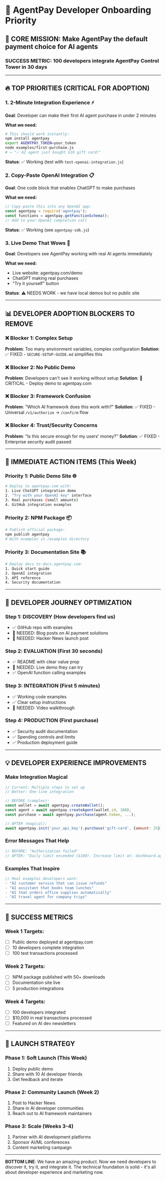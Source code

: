 # 🚀 **AgentPay Developer Onboarding Priority**

## 🎯 **CORE MISSION: Make AgentPay the default payment choice for AI agents**

### **SUCCESS METRIC**: 100 developers integrate AgentPay Control Tower in 30 days

---

## **🔥 TOP PRIORITIES (CRITICAL FOR ADOPTION)**

### **1. 2-Minute Integration Experience** ⚡
**Goal**: Developer can make their first AI agent purchase in under 2 minutes

**What we need:**
```bash
# This should work instantly:
npm install agentpay
export AGENTPAY_TOKEN=your_token
node examples/first-purchase.js
# → "✅ AI agent just bought $10 gift card!"
```

**Status**: ✅ Working (test with `test-openai-integration.js`)

### **2. Copy-Paste OpenAI Integration** 📋
**Goal**: One code block that enables ChatGPT to make purchases

**What we need:**
```javascript
// Copy-paste this into any OpenAI app:
const agentpay = require('agentpay');
const functions = agentpay.getFunctionSchema();
// Add to your OpenAI completion call
```

**Status**: ✅ Working (see `agentpay-sdk.js`)

### **3. Live Demo That Wows** 🎪
**Goal**: Developers see AgentPay working with real AI agents immediately

**What we need:**
- Live website: agentpay.com/demo
- ChatGPT making real purchases
- "Try it yourself" button

**Status**: ⚠️ NEEDS WORK - we have local demos but no public site

---

## **📊 DEVELOPER ADOPTION BLOCKERS TO REMOVE**

### **❌ Blocker 1: Complex Setup**
**Problem**: Too many environment variables, complex configuration
**Solution**: ✅ FIXED - `SECURE-SETUP-GUIDE.md` simplifies this

### **❌ Blocker 2: No Public Demo**
**Problem**: Developers can't see it working without setup
**Solution**: 🔴 CRITICAL - Deploy demo to agentpay.com

### **❌ Blocker 3: Framework Confusion**
**Problem**: "Which AI framework does this work with?"
**Solution**: ✅ FIXED - Universal `/v1/authorize` → `/confirm` flow

### **❌ Blocker 4: Trust/Security Concerns**
**Problem**: "Is this secure enough for my users' money?"
**Solution**: ✅ FIXED - Enterprise security audit passed

---

## **🎯 IMMEDIATE ACTION ITEMS (This Week)**

### **Priority 1: Public Demo Site** 🌐
```bash
# Deploy to agentpay.com with:
1. Live ChatGPT integration demo
2. "Try with your OpenAI key" interface  
3. Real purchases (small amounts)
4. GitHub integration examples
```

### **Priority 2: NPM Package** 📦
```bash
# Publish official package:
npm publish agentpay
# With examples in /examples directory
```

### **Priority 3: Documentation Site** 📚
```bash
# Deploy docs to docs.agentpay.com:
1. Quick start guide
2. OpenAI integration
3. API reference
4. Security documentation
```

---

## **🔄 DEVELOPER JOURNEY OPTIMIZATION**

### **Step 1: DISCOVERY** (How developers find us)
- ✅ GitHub repo with examples
- 🔴 NEEDED: Blog posts on AI payment solutions
- 🔴 NEEDED: Hacker News launch post

### **Step 2: EVALUATION** (First 30 seconds)
- ✅ README with clear value prop
- 🔴 NEEDED: Live demo they can try
- ✅ OpenAI function calling examples

### **Step 3: INTEGRATION** (First 5 minutes)
- ✅ Working code examples
- ✅ Clear setup instructions
- 🔴 NEEDED: Video walkthrough

### **Step 4: PRODUCTION** (First purchase)
- ✅ Security audit documentation
- ✅ Spending controls and limits
- ✅ Production deployment guide

---

## **💡 DEVELOPER EXPERIENCE IMPROVEMENTS**

### **Make Integration Magical**
```javascript
// Current: Multiple steps to set up
// Better: One-line integration

// BEFORE (complex):
const wallet = await agentpay.createWallet();
const agent = await agentpay.createAgent(wallet.id, 100);
const purchase = await agentpay.purchase(agent.token, ...);

// AFTER (magical):
await agentpay.init('your_api_key').purchase('gift-card', {amount: 25});
```

### **Error Messages That Help**
```javascript
// BEFORE: "Authorization failed"
// AFTER: "Daily limit exceeded ($100). Increase limit at: dashboard.agentpay.com/limits"
```

### **Examples That Inspire**
```javascript
// Real examples developers want:
- "AI customer service that can issue refunds"
- "AI assistant that books team lunches"  
- "AI that orders office supplies automatically"
- "AI travel agent for company trips"
```

---

## **🎯 SUCCESS METRICS**

### **Week 1 Targets:**
- [ ] Public demo deployed at agentpay.com
- [ ] 10 developers complete integration
- [ ] 100 test transactions processed

### **Week 2 Targets:**
- [ ] NPM package published with 50+ downloads
- [ ] Documentation site live
- [ ] 5 production integrations

### **Week 4 Targets:**
- [ ] 100 developers integrated
- [ ] $10,000 in real transactions processed
- [ ] Featured on AI dev newsletters

---

## **🚀 LAUNCH STRATEGY**

### **Phase 1: Soft Launch** (This Week)
1. Deploy public demo
2. Share with 10 AI developer friends
3. Get feedback and iterate

### **Phase 2: Community Launch** (Week 2)
1. Post to Hacker News
2. Share in AI developer communities
3. Reach out to AI framework maintainers

### **Phase 3: Scale** (Weeks 3-4)
1. Partner with AI development platforms
2. Sponsor AI/ML conferences
3. Content marketing campaign

---

**BOTTOM LINE**: We have an amazing product. Now we need developers to discover it, try it, and integrate it. The technical foundation is solid - it's all about developer experience and marketing now. 